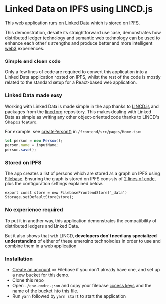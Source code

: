 # Linked Data on IPFS using LINCD.js
This web application runs on [Linked Data](https://www.w3.org/standards/semanticweb/data) which is stored on [IPFS](https://ipfs.io/). 

This demonstration, despite its straightforward use case, demonstrates how distributed ledger technology and semantic web technology can be used to enhance each other's strengths and produce better and more intelligent [web3](https://www.investopedia.com/web-20-web-30-5208698) experiences.

### Simple and clean code
Only a few lines of code are required to convert this application into a Linked Data application hosted on IPFS, whilst the rest of the code is mostly related to the standard setup for a React-based web application. 

### Linked Data made easy
Working with Linked Data is made simple in the app thanks to [LINCD.js](https://github.com/Semantu/lincd) and packages from the [lincd.org](https://www.lincd.org) repository.
This makes dealing with Linked Data as simple as writing any other object-oriented code thanks to LINCD's [Shapes]() feature.

For example. see [createPerson()](https://github.com/Semantu/lincd-demo-ipfs/blob/master/frontend/src/pages/Home.tsx#L33-L35) in `/frontend/src/pages/Home.tsx`:

```typescript
let person = new Person();
person.name = inputName;
person.save();
```

### Stored on IPFS
The app creates a list of persons which are stored as a graph on IPFS using [Filebase](https://filebase.com/).
Ensuring the graph is stored on IPFS consists of [2 lines of code](https://github.com/Semantu/lincd-demo-ipfs/blob/master/frontend/src/App.tsx#L17-L18), plus the configuration settings explained below.

```
export const store = new FilebaseFrontendStore('_data')
Storage.setDefaultStore(store);
```

### No experience required
To put it in another way, this application demonstrates the compatibility of distributed ledgers and Linked Data.

But it also shows that with LINCD, **developers don't need any specialized understanding** of either of these emerging technologies in order to use and combine them in a web application

### Installation
- [Create an account](https://console.filebase.com/signup) on Filebase if you don't already have one, and set up a new bucket for this demo.
- Clone this repo
- Open `./env-cmdrc.json` and copy your filebase [access keys](https://console.filebase.com/keys) and the name of the bucket into this file.
- Run `yarn` followed by `yarn start` to start the application

